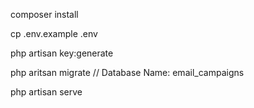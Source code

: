 composer install

cp .env.example .env

php artisan key:generate

php aritsan migrate  // Database Name: email_campaigns

php artisan serve 

